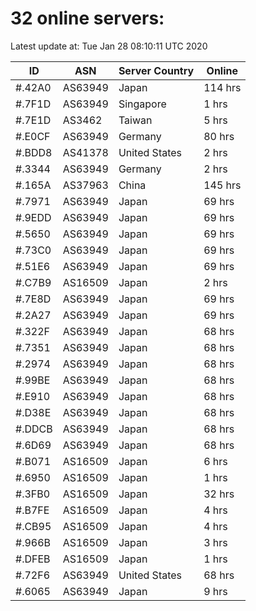 # 32 online servers:

Latest update at: Tue Jan 28 08:10:11 UTC 2020

| ID | ASN | Server Country | Online |
| -- | --- | -------------- | ------ |
| #.42A0 | AS63949 | Japan | 114 hrs |
| #.7F1D | AS63949 | Singapore | 1 hrs |
| #.7E1D | AS3462 | Taiwan | 5 hrs |
| #.E0CF | AS63949 | Germany | 80 hrs |
| #.BDD8 | AS41378 | United States | 2 hrs |
| #.3344 | AS63949 | Germany | 2 hrs |
| #.165A | AS37963 | China | 145 hrs |
| #.7971 | AS63949 | Japan | 69 hrs |
| #.9EDD | AS63949 | Japan | 69 hrs |
| #.5650 | AS63949 | Japan | 69 hrs |
| #.73C0 | AS63949 | Japan | 69 hrs |
| #.51E6 | AS63949 | Japan | 69 hrs |
| #.C7B9 | AS16509 | Japan | 2 hrs |
| #.7E8D | AS63949 | Japan | 69 hrs |
| #.2A27 | AS63949 | Japan | 69 hrs |
| #.322F | AS63949 | Japan | 68 hrs |
| #.7351 | AS63949 | Japan | 68 hrs |
| #.2974 | AS63949 | Japan | 68 hrs |
| #.99BE | AS63949 | Japan | 68 hrs |
| #.E910 | AS63949 | Japan | 68 hrs |
| #.D38E | AS63949 | Japan | 68 hrs |
| #.DDCB | AS63949 | Japan | 68 hrs |
| #.6D69 | AS63949 | Japan | 68 hrs |
| #.B071 | AS16509 | Japan | 6 hrs |
| #.6950 | AS16509 | Japan | 1 hrs |
| #.3FB0 | AS16509 | Japan | 32 hrs |
| #.B7FE | AS16509 | Japan | 4 hrs |
| #.CB95 | AS16509 | Japan | 4 hrs |
| #.966B | AS16509 | Japan | 3 hrs |
| #.DFEB | AS16509 | Japan | 1 hrs |
| #.72F6 | AS63949 | United States | 68 hrs |
| #.6065 | AS63949 | Japan | 9 hrs |


